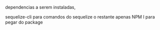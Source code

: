 dependencias a serem instaladas,

sequelize-cli para comandos do sequelize o restante apenas NPM I para pegar do package